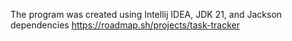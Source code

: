 The program was created using Intellij IDEA, JDK 21, and Jackson dependencies
https://roadmap.sh/projects/task-tracker
